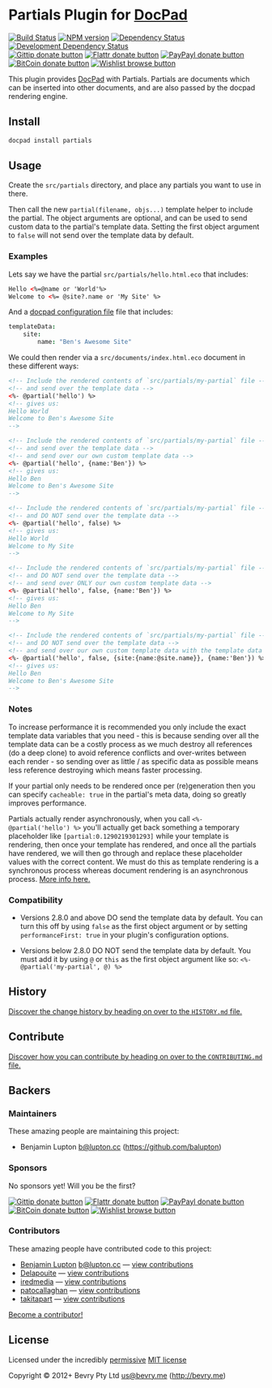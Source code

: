 # Partials Plugin for [DocPad](http://docpad.org)

<!-- BADGES/ -->

[![Build Status](http://img.shields.io/travis-ci/docpad/docpad-plugin-partials.png?branch=master)](http://travis-ci.org/docpad/docpad-plugin-partials "Check this project's build status on TravisCI")
[![NPM version](http://badge.fury.io/js/docpad-plugin-partials.png)](https://npmjs.org/package/docpad-plugin-partials "View this project on NPM")
[![Dependency Status](https://david-dm.org/docpad/docpad-plugin-partials.png?theme=shields.io)](https://david-dm.org/docpad/docpad-plugin-partials)
[![Development Dependency Status](https://david-dm.org/docpad/docpad-plugin-partials/dev-status.png?theme=shields.io)](https://david-dm.org/docpad/docpad-plugin-partials#info=devDependencies)<br/>
[![Gittip donate button](http://img.shields.io/gittip/docpad.png)](https://www.gittip.com/docpad/ "Donate weekly to this project using Gittip")
[![Flattr donate button](http://img.shields.io/flattr/donate.png?color=yellow)](http://flattr.com/thing/344188/balupton-on-Flattr "Donate monthly to this project using Flattr")
[![PayPayl donate button](http://img.shields.io/paypal/donate.png?color=yellow)](https://www.paypal.com/cgi-bin/webscr?cmd=_s-xclick&hosted_button_id=QB8GQPZAH84N6 "Donate once-off to this project using Paypal")
[![BitCoin donate button](http://img.shields.io/bitcoin/donate.png?color=yellow)](https://coinbase.com/checkouts/9ef59f5479eec1d97d63382c9ebcb93a "Donate once-off to this project using BitCoin")
[![Wishlist browse button](http://img.shields.io/wishlist/browse.png?color=yellow)](http://amzn.com/w/2F8TXKSNAFG4V "Buy an item on our wishlist for us")

<!-- /BADGES -->


This plugin provides [DocPad](https://docpad.org) with Partials. Partials are documents which can be inserted into other documents, and are also passed by the docpad rendering engine.


<!-- INSTALL/ -->

## Install

``` bash
docpad install partials
```

<!-- /INSTALL -->


## Usage

Create the `src/partials` directory, and place any partials you want to use in there.

Then call the new `partial(filename, objs...)` template helper to include the partial. The object arguments are optional, and can be used to send custom data to the partial's template data. Setting the first object argument to `false` will not send over the template data by default.


### Examples

Lets say we have the partial `src/partials/hello.html.eco` that includes:

``` html
Hello <%=@name or 'World'%>
Welcome to <%= @site?.name or 'My Site' %>
```

And a [docpad configuration file](http://docpad.org) file that includes:

``` coffee
templateData:
	site:
		name: "Ben's Awesome Site"
```

We could then render via a `src/documents/index.html.eco` document in these different ways:

``` html
<!-- Include the rendered contents of `src/partials/my-partial` file -->
<!-- and send over the template data -->
<%- @partial('hello') %>
<!-- gives us:
Hello World
Welcome to Ben's Awesome Site
-->

<!-- Include the rendered contents of `src/partials/my-partial` file -->
<!-- and send over the template data -->
<!-- and send over our own custom template data -->
<%- @partial('hello', {name:'Ben'}) %>
<!-- gives us:
Hello Ben
Welcome to Ben's Awesome Site
-->

<!-- Include the rendered contents of `src/partials/my-partial` file -->
<!-- and DO NOT send over the template data -->
<%- @partial('hello', false) %>
<!-- gives us:
Hello World
Welcome to My Site
-->

<!-- Include the rendered contents of `src/partials/my-partial` file -->
<!-- and DO NOT send over the template data -->
<!-- and send over ONLY our own custom template data -->
<%- @partial('hello', false, {name:'Ben'}) %>
<!-- gives us:
Hello Ben
Welcome to My Site
-->

<!-- Include the rendered contents of `src/partials/my-partial` file -->
<!-- and DO NOT send over the template data -->
<!-- and send over our own custom template data with the template data site property -->
<%- @partial('hello', false, {site:{name:@site.name}}, {name:'Ben'}) %>
<!-- gives us:
Hello Ben
Welcome to Ben's Awesome Site
-->
```


### Notes

To increase performance it is recommended you only include the exact template data variables that you need - this is because sending over all the template data can be a costly process as we much destroy all references (do a deep clone) to avoid reference conflicts and over-writes between each render - so sending over as little / as specific data as possible means less reference destroying which means faster processing.

If your partial only needs to be rendered once per (re)generation then you can specify `cacheable: true` in the partial's meta data, doing so greatly improves performance.

Partials actually render asynchronously, when you call `<%- @partial('hello') %>` you'll actually get back something a temporary placeholder like `[partial:0.1290219301293]` while your template is rendering, then once your template has rendered, and once all the partials have rendered, we will then go through and replace these placeholder values with the correct content. We must do this as template rendering is a synchronous process whereas document rendering is an asynchronous process. [More info here.](https://github.com/docpad/docpad-plugin-partials/issues/12)


### Compatibility

- Versions 2.8.0 and above DO send the template data by default. You can turn this off by using `false` as the first object argument or by setting `performanceFirst: true` in your plugin's configuration options.

- Versions below 2.8.0 DO NOT send the template data by default. You must add it by using `@` or `this` as the first object argument like so: `<%- @partial('my-partial', @) %>`


<!-- HISTORY/ -->

## History
[Discover the change history by heading on over to the `HISTORY.md` file.](https://github.com/docpad/docpad-plugin-partials/blob/master/HISTORY.md#files)

<!-- /HISTORY -->


<!-- CONTRIBUTE/ -->

## Contribute

[Discover how you can contribute by heading on over to the `CONTRIBUTING.md` file.](https://github.com/docpad/docpad-plugin-partials/blob/master/CONTRIBUTING.md#files)

<!-- /CONTRIBUTE -->


<!-- BACKERS/ -->

## Backers

### Maintainers

These amazing people are maintaining this project:

- Benjamin Lupton <b@lupton.cc> (https://github.com/balupton)

### Sponsors

No sponsors yet! Will you be the first?

[![Gittip donate button](http://img.shields.io/gittip/docpad.png)](https://www.gittip.com/docpad/ "Donate weekly to this project using Gittip")
[![Flattr donate button](http://img.shields.io/flattr/donate.png?color=yellow)](http://flattr.com/thing/344188/balupton-on-Flattr "Donate monthly to this project using Flattr")
[![PayPayl donate button](http://img.shields.io/paypal/donate.png?color=yellow)](https://www.paypal.com/cgi-bin/webscr?cmd=_s-xclick&hosted_button_id=QB8GQPZAH84N6 "Donate once-off to this project using Paypal")
[![BitCoin donate button](http://img.shields.io/bitcoin/donate.png?color=yellow)](https://coinbase.com/checkouts/9ef59f5479eec1d97d63382c9ebcb93a "Donate once-off to this project using BitCoin")
[![Wishlist browse button](http://img.shields.io/wishlist/browse.png?color=yellow)](http://amzn.com/w/2F8TXKSNAFG4V "Buy an item on our wishlist for us")

### Contributors

These amazing people have contributed code to this project:

- [Benjamin Lupton](https://github.com/balupton) <b@lupton.cc> — [view contributions](https://github.com/docpad/docpad-plugin-partials/commits?author=balupton)
- [Delapouite](https://github.com/Delapouite) — [view contributions](https://github.com/docpad/docpad-plugin-partials/commits?author=Delapouite)
- [iredmedia](https://github.com/iredmedia) — [view contributions](https://github.com/docpad/docpad-plugin-partials/commits?author=iredmedia)
- [patocallaghan](https://github.com/patocallaghan) — [view contributions](https://github.com/docpad/docpad-plugin-partials/commits?author=patocallaghan)
- [takitapart](https://github.com/takitapart) — [view contributions](https://github.com/docpad/docpad-plugin-partials/commits?author=takitapart)

[Become a contributor!](https://github.com/docpad/docpad-plugin-partials/blob/master/CONTRIBUTING.md#files)

<!-- /BACKERS -->


<!-- LICENSE/ -->

## License

Licensed under the incredibly [permissive](http://en.wikipedia.org/wiki/Permissive_free_software_licence) [MIT license](http://creativecommons.org/licenses/MIT/)

Copyright &copy; 2012+ Bevry Pty Ltd <us@bevry.me> (http://bevry.me)

<!-- /LICENSE -->


